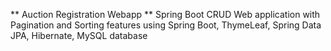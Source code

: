 ** Auction Registration Webapp **
Spring Boot CRUD Web application with Pagination and Sorting features using Spring Boot, ThymeLeaf, Spring Data JPA, Hibernate, MySQL database
